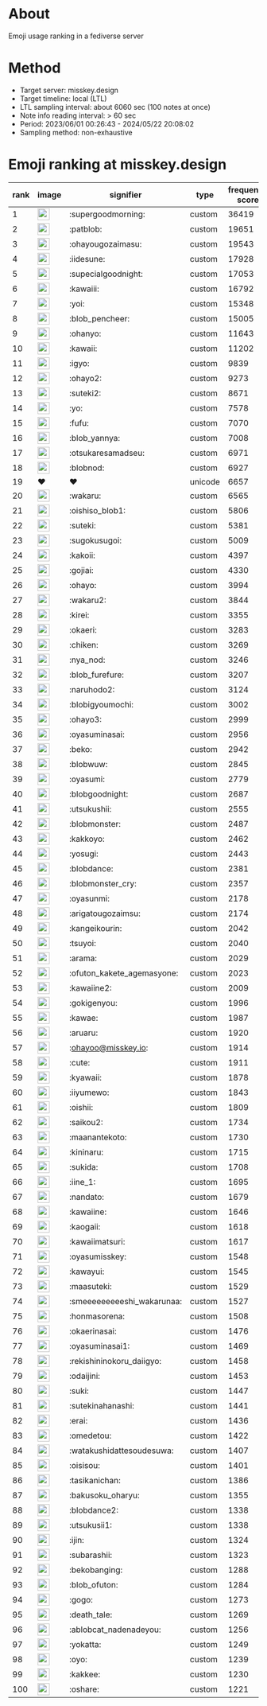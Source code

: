 # About
Emoji usage ranking in a fediverse server

# Method
- Target server: misskey.design
- Target timeline: local (LTL)
- LTL sampling interval: about 6060 sec (100 notes at once)
- Note info reading interval: > 60 sec
- Period: 2023/06/01 00:26:43 - 2024/05/22 20:08:02 
- Sampling method: non-exhaustive

# Emoji ranking at misskey.design

|rank|image|signifier|type|frequency score|
|----|----|----|----|----|
|1|<img height="24" src="https://misskey.design/emoji/supergoodmorning.webp">|:supergoodmorning:|custom|36419|
|2|<img height="24" src="https://misskey.design/emoji/patblob.webp">|:patblob:|custom|19651|
|3|<img height="24" src="https://misskey.design/emoji/ohayougozaimasu.webp">|:ohayougozaimasu:|custom|19543|
|4|<img height="24" src="https://misskey.design/emoji/iidesune.webp">|:iidesune:|custom|17928|
|5|<img height="24" src="https://misskey.design/emoji/supecialgoodnight.webp">|:supecialgoodnight:|custom|17053|
|6|<img height="24" src="https://misskey.design/emoji/kawaiii.webp">|:kawaiii:|custom|16792|
|7|<img height="24" src="https://misskey.design/emoji/yoi.webp">|:yoi:|custom|15348|
|8|<img height="24" src="https://misskey.design/emoji/blob_pencheer.webp">|:blob_pencheer:|custom|15005|
|9|<img height="24" src="https://misskey.design/emoji/ohanyo.webp">|:ohanyo:|custom|11643|
|10|<img height="24" src="https://misskey.design/emoji/kawaii.webp">|:kawaii:|custom|11202|
|11|<img height="24" src="https://misskey.design/emoji/igyo.webp">|:igyo:|custom|9839|
|12|<img height="24" src="https://misskey.design/emoji/ohayo2.webp">|:ohayo2:|custom|9273|
|13|<img height="24" src="https://misskey.design/emoji/suteki2.webp">|:suteki2:|custom|8671|
|14|<img height="24" src="https://misskey.design/emoji/yo.webp">|:yo:|custom|7578|
|15|<img height="24" src="https://misskey.design/emoji/fufu.webp">|:fufu:|custom|7070|
|16|<img height="24" src="https://misskey.design/emoji/blob_yannya.webp">|:blob_yannya:|custom|7008|
|17|<img height="24" src="https://misskey.design/emoji/otsukaresamadseu.webp">|:otsukaresamadseu:|custom|6971|
|18|<img height="24" src="https://misskey.design/emoji/blobnod.webp">|:blobnod:|custom|6927|
|19|❤|❤|unicode|6657|
|20|<img height="24" src="https://misskey.design/emoji/wakaru.webp">|:wakaru:|custom|6565|
|21|<img height="24" src="https://misskey.design/emoji/oishiso_blob1.webp">|:oishiso_blob1:|custom|5806|
|22|<img height="24" src="https://misskey.design/emoji/suteki.webp">|:suteki:|custom|5381|
|23|<img height="24" src="https://misskey.design/emoji/sugokusugoi.webp">|:sugokusugoi:|custom|5009|
|24|<img height="24" src="https://misskey.design/emoji/kakoii.webp">|:kakoii:|custom|4397|
|25|<img height="24" src="https://misskey.design/emoji/gojiai.webp">|:gojiai:|custom|4330|
|26|<img height="24" src="https://misskey.design/emoji/ohayo.webp">|:ohayo:|custom|3994|
|27|<img height="24" src="https://misskey.design/emoji/wakaru2.webp">|:wakaru2:|custom|3844|
|28|<img height="24" src="https://misskey.design/emoji/kirei.webp">|:kirei:|custom|3355|
|29|<img height="24" src="https://misskey.design/emoji/okaeri.webp">|:okaeri:|custom|3283|
|30|<img height="24" src="https://misskey.design/emoji/chiken.webp">|:chiken:|custom|3269|
|31|<img height="24" src="https://misskey.design/emoji/nya_nod.webp">|:nya_nod:|custom|3246|
|32|<img height="24" src="https://misskey.design/emoji/blob_furefure.webp">|:blob_furefure:|custom|3207|
|33|<img height="24" src="https://misskey.design/emoji/naruhodo2.webp">|:naruhodo2:|custom|3124|
|34|<img height="24" src="https://misskey.design/emoji/blobigyoumochi.webp">|:blobigyoumochi:|custom|3002|
|35|<img height="24" src="https://misskey.design/emoji/ohayo3.webp">|:ohayo3:|custom|2999|
|36|<img height="24" src="https://misskey.design/emoji/oyasuminasai.webp">|:oyasuminasai:|custom|2956|
|37|<img height="24" src="https://misskey.design/emoji/beko.webp">|:beko:|custom|2942|
|38|<img height="24" src="https://misskey.design/emoji/blobwuw.webp">|:blobwuw:|custom|2845|
|39|<img height="24" src="https://misskey.design/emoji/oyasumi.webp">|:oyasumi:|custom|2779|
|40|<img height="24" src="https://misskey.design/emoji/blobgoodnight.webp">|:blobgoodnight:|custom|2687|
|41|<img height="24" src="https://misskey.design/emoji/utsukushii.webp">|:utsukushii:|custom|2555|
|42|<img height="24" src="https://misskey.design/emoji/blobmonster.webp">|:blobmonster:|custom|2487|
|43|<img height="24" src="https://misskey.design/emoji/kakkoyo.webp">|:kakkoyo:|custom|2462|
|44|<img height="24" src="https://misskey.design/emoji/yosugi.webp">|:yosugi:|custom|2443|
|45|<img height="24" src="https://misskey.design/emoji/blobdance.webp">|:blobdance:|custom|2381|
|46|<img height="24" src="https://misskey.design/emoji/blobmonster_cry.webp">|:blobmonster_cry:|custom|2357|
|47|<img height="24" src="https://misskey.design/emoji/oyasunmi.webp">|:oyasunmi:|custom|2178|
|48|<img height="24" src="https://misskey.design/emoji/arigatougozaimsu.webp">|:arigatougozaimsu:|custom|2174|
|49|<img height="24" src="https://misskey.design/emoji/kangeikourin.webp">|:kangeikourin:|custom|2042|
|50|<img height="24" src="https://misskey.design/emoji/tsuyoi.webp">|:tsuyoi:|custom|2040|
|51|<img height="24" src="https://misskey.design/emoji/arama.webp">|:arama:|custom|2029|
|52|<img height="24" src="https://misskey.design/emoji/ofuton_kakete_agemasyone.webp">|:ofuton_kakete_agemasyone:|custom|2023|
|53|<img height="24" src="https://misskey.design/emoji/kawaiine2.webp">|:kawaiine2:|custom|2009|
|54|<img height="24" src="https://misskey.design/emoji/gokigenyou.webp">|:gokigenyou:|custom|1996|
|55|<img height="24" src="https://misskey.design/emoji/kawae.webp">|:kawae:|custom|1987|
|56|<img height="24" src="https://misskey.design/emoji/aruaru.webp">|:aruaru:|custom|1920|
|57|<img height="24" src="https://misskey.design/emoji/ohayoo.webp">|:ohayoo@misskey.io:|custom|1914|
|58|<img height="24" src="https://misskey.design/emoji/cute.webp">|:cute:|custom|1911|
|59|<img height="24" src="https://misskey.design/emoji/kyawaii.webp">|:kyawaii:|custom|1878|
|60|<img height="24" src="https://misskey.design/emoji/iiyumewo.webp">|:iiyumewo:|custom|1843|
|61|<img height="24" src="https://misskey.design/emoji/oishii.webp">|:oishii:|custom|1809|
|62|<img height="24" src="https://misskey.design/emoji/saikou2.webp">|:saikou2:|custom|1734|
|63|<img height="24" src="https://misskey.design/emoji/maanantekoto.webp">|:maanantekoto:|custom|1730|
|64|<img height="24" src="https://misskey.design/emoji/kininaru.webp">|:kininaru:|custom|1715|
|65|<img height="24" src="https://misskey.design/emoji/sukida.webp">|:sukida:|custom|1708|
|66|<img height="24" src="https://misskey.design/emoji/iine_1.webp">|:iine_1:|custom|1695|
|67|<img height="24" src="https://misskey.design/emoji/nandato.webp">|:nandato:|custom|1679|
|68|<img height="24" src="https://misskey.design/emoji/kawaiine.webp">|:kawaiine:|custom|1646|
|69|<img height="24" src="https://misskey.design/emoji/kaogaii.webp">|:kaogaii:|custom|1618|
|70|<img height="24" src="https://misskey.design/emoji/kawaiimatsuri.webp">|:kawaiimatsuri:|custom|1617|
|71|<img height="24" src="https://misskey.design/emoji/oyasumisskey.webp">|:oyasumisskey:|custom|1548|
|72|<img height="24" src="https://misskey.design/emoji/kawayui.webp">|:kawayui:|custom|1545|
|73|<img height="24" src="https://misskey.design/emoji/maasuteki.webp">|:maasuteki:|custom|1529|
|74|<img height="24" src="https://misskey.design/emoji/smeeeeeeeeeshi_wakarunaa.webp">|:smeeeeeeeeeshi_wakarunaa:|custom|1527|
|75|<img height="24" src="https://misskey.design/emoji/honmasorena.webp">|:honmasorena:|custom|1508|
|76|<img height="24" src="https://misskey.design/emoji/okaerinasai.webp">|:okaerinasai:|custom|1476|
|77|<img height="24" src="https://misskey.design/emoji/oyasuminasai1.webp">|:oyasuminasai1:|custom|1469|
|78|<img height="24" src="https://misskey.design/emoji/rekishininokoru_daiigyo.webp">|:rekishininokoru_daiigyo:|custom|1458|
|79|<img height="24" src="https://misskey.design/emoji/odaijini.webp">|:odaijini:|custom|1453|
|80|<img height="24" src="https://misskey.design/emoji/suki.webp">|:suki:|custom|1447|
|81|<img height="24" src="https://misskey.design/emoji/sutekinahanashi.webp">|:sutekinahanashi:|custom|1441|
|82|<img height="24" src="https://misskey.design/emoji/erai.webp">|:erai:|custom|1436|
|83|<img height="24" src="https://misskey.design/emoji/omedetou.webp">|:omedetou:|custom|1422|
|84|<img height="24" src="https://misskey.design/emoji/watakushidattesoudesuwa.webp">|:watakushidattesoudesuwa:|custom|1407|
|85|<img height="24" src="https://misskey.design/emoji/oisisou.webp">|:oisisou:|custom|1401|
|86|<img height="24" src="https://misskey.design/emoji/tasikanichan.webp">|:tasikanichan:|custom|1386|
|87|<img height="24" src="https://misskey.design/emoji/bakusoku_oharyu.webp">|:bakusoku_oharyu:|custom|1355|
|88|<img height="24" src="https://misskey.design/emoji/blobdance2.webp">|:blobdance2:|custom|1338|
|89|<img height="24" src="https://misskey.design/emoji/utsukusii1.webp">|:utsukusii1:|custom|1338|
|90|<img height="24" src="https://misskey.design/emoji/ijin.webp">|:ijin:|custom|1324|
|91|<img height="24" src="https://misskey.design/emoji/subarashii.webp">|:subarashii:|custom|1323|
|92|<img height="24" src="https://misskey.design/emoji/bekobanging.webp">|:bekobanging:|custom|1288|
|93|<img height="24" src="https://misskey.design/emoji/blob_ofuton.webp">|:blob_ofuton:|custom|1284|
|94|<img height="24" src="https://misskey.design/emoji/gogo.webp">|:gogo:|custom|1273|
|95|<img height="24" src="https://misskey.design/emoji/death_tale.webp">|:death_tale:|custom|1269|
|96|<img height="24" src="https://misskey.design/emoji/ablobcat_nadenadeyou.webp">|:ablobcat_nadenadeyou:|custom|1256|
|97|<img height="24" src="https://misskey.design/emoji/yokatta.webp">|:yokatta:|custom|1249|
|98|<img height="24" src="https://misskey.design/emoji/oyo.webp">|:oyo:|custom|1239|
|99|<img height="24" src="https://misskey.design/emoji/kakkee.webp">|:kakkee:|custom|1230|
|100|<img height="24" src="https://misskey.design/emoji/oshare.webp">|:oshare:|custom|1221|
